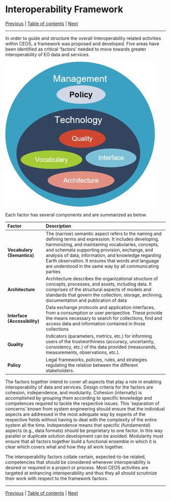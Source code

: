 # Interoperability Framework

[Previous](Framework.md) | [Table of contents](README.md) | [Next](Vocabulary.md)
***

In order to guide and structure the overall Interoperability related activities within CEOS, a framework was proposed and developed. Five areas have been identified as critical ‘factors’ needed to move towards greater interoperability of EO data and services.

![Interoperability factors diagram](images/interoperability-factors.png)

Each factor has several components and are summarized as below.

<!-- Note that the number of :-- is important for formatting the PDF -->
| Factor | Description |
| :-- | :------ |
| **Vocabulary (Semantics)** | The (narrow) semantic aspect refers to the naming and defining terms and expression. It includes developing, harmonizing, and maintaining vocabularies, concepts, and schemata supporting provision, exchange, and analysis of data, information, and knowledge regarding Earth observation. It ensures that words and language are understood in the same way by all communicating parties |
| **Architecture** | Architecture describes the organizational structure of concepts, processes, and assets, including data. It comprises of the structural aspects of models and standards that govern the collection, storage, archiving, documentation and publication of data |
| **Interface (Accessibility)** | Data exchange protocols and application interfaces, from a consumption or user perspective. These provide the means necessary to search for collections, find and access data and information contained in those collections |
| **Quality** | Indicators (parameters, metrics, etc.) for informing users of the trustworthiness (accuracy, uncertainty, consistency, etc.) of the data provided (measurands, measurements, observations, etc.). |
| **Policy** | Legal frameworks, policies, rules, and strategies regulating the relation between the different stakeholders. |

The factors together intend to cover all aspects that play a role in enabling interoperability of data and services. Design criteria for the
factors are cohesion, independence, and modularity. Cohesion (internally) is accomplished by grouping them according to specific knowledge
and competences required to tackle the respective issues. This ‘separation of concerns’ known from system engineering should ensure that
the individual aspects are addressed in the most adequate way by experts of the respective fields without having to deal with the complexity
of the entire system all the time. Independence means that specific (fundamental) aspects (e.g., data formats) should be proprietary to one
factor. In this way parallel or duplicate solution development can be avoided. Modularity must ensure that all factors together build a
functional ensemble in which it is clear which covers what and how they all work together.

The interoperability factors collate certain, expected-to-be related, competencies that should be considered whenever interoperability is
desired or required in a project or process. Most CEOS activities are targeted at enhancing interoperability and thus they all should scrutinize
their work with respect to the framework factors.

***
[Previous](Framework.md) | [Table of contents](README.md) | [Next](Vocabulary.md)
